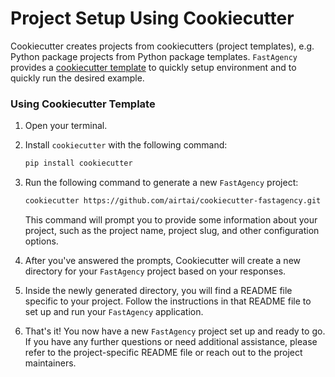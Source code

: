 # Project Setup Using Cookiecutter

Cookiecutter creates projects from cookiecutters (project templates), e.g. Python package projects from Python package templates. `FastAgency` provides a [cookiecutter template](https://github.com/airtai/cookiecutter-fastagency) to quickly setup environment and to quickly run the desired example.

### Using Cookiecutter Template

1. Open your terminal.

2. Install `cookiecutter` with the following command:
   ```bash
   pip install cookiecutter
   ```

3. Run the following command to generate a new `FastAgency` project:
   ```bash
   cookiecutter https://github.com/airtai/cookiecutter-fastagency.git
   ```
   This command will prompt you to provide some information about your project, such as the project name, project slug, and other configuration options.

4. After you've answered the prompts, Cookiecutter will create a new directory for your `FastAgency` project based on your responses.

5. Inside the newly generated directory, you will find a README file specific to your project. Follow the instructions in that README file to set up and run your `FastAgency` application.

6. That's it! You now have a new `FastAgency` project set up and ready to go. If you have any further questions or need additional assistance, please refer to the project-specific README file or reach out to the project maintainers.
